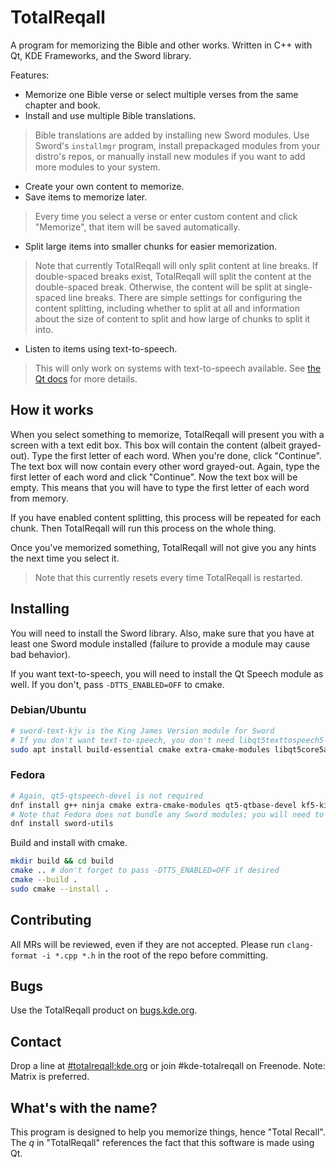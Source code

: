 # TotalReqall
A program for memorizing the Bible and other works. Written in C++ with Qt, KDE Frameworks, and the Sword library.

Features:
- Memorize one Bible verse or select multiple verses from the same chapter and book.
- Install and use multiple Bible translations.
 > Bible translations are added by installing new Sword modules. Use Sword's `installmgr` program, install prepackaged modules from your distro's repos, or manually install new modules if you want to add more modules to your system.
- Create your own content to memorize.
- Save items to memorize later.  
 > Every time you select a verse or enter custom content and click "Memorize", that item will be saved automatically.  
- Split large items into smaller chunks for easier memorization.  
 > Note that currently TotalReqall will only split content at line breaks. If double-spaced breaks exist, TotalReqall will split the content at the double-spaced break. Otherwise, the content will be split at single-spaced line breaks. There are simple settings for configuring the content splitting, including whether to split at all and information about the size of content to split and how large of chunks to split it into.
- Listen to items using text-to-speech.  
 > This will only work on systems with text-to-speech available. See [the Qt docs](https://doc.qt.io/qt-5/qtspeech-index.html) for more details.  

## How it works
When you select something to memorize, TotalReqall will present you with a screen with a text edit box. This box will contain the content (albeit grayed-out). Type the first letter of each word. When you're done, click "Continue". The text box will now contain every other word grayed-out. Again, type the first letter of each word and click "Continue". Now the text box will be empty. This means that you will have to type the first letter of each word from memory.

If you have enabled content splitting, this process will be repeated for each chunk. Then TotalReqall will run this process on the whole thing.

Once you've memorized something, TotalReqall will not give you any hints the next time you select it.  
> Note that this currently resets every time TotalReqall is restarted.

## Installing
You will need to install the Sword library. Also, make sure that you have at least one Sword module installed (failure to provide a module may cause bad behavior).

If you want text-to-speech, you will need to install the Qt Speech module as well. If you don't, pass `-DTTS_ENABLED=OFF` to cmake.

### Debian/Ubuntu
```bash
# sword-text-kjv is the King James Version module for Sword
# If you don't want text-to-speech, you don't need libqt5texttospeech5-dev
sudo apt install build-essential cmake extra-cmake-modules libqt5core5a libkf5i18n-dev libkf5xmlgui-dev libqt5texttospeech5-dev libsword-dev sword-text-kjv
```

### Fedora
```bash
# Again, qt5-qtspeech-devel is not required
dnf install g++ ninja cmake extra-cmake-modules qt5-qtbase-devel kf5-ki18n-devel kf5-kxmlgui-devel qt5-qtspeech-devel sword-devel
# Note that Fedora does not bundle any Sword modules; you will need to install them yourself. To get Sword's installmgr program, install this:
dnf install sword-utils
```

Build and install with cmake.

```bash
mkdir build && cd build
cmake .. # don't forget to pass -DTTS_ENABLED=OFF if desired
cmake --build .
sudo cmake --install .
```

## Contributing
All MRs will be reviewed, even if they are not accepted. Please run `clang-format -i *.cpp *.h` in the root of the repo before committing.

## Bugs
Use the TotalReqall product on [bugs.kde.org](https://bugs.kde.org).

## Contact
Drop a line at [#totalreqall:kde.org](https://matrix.to/#/#totalreqall:kde.org) or join #kde-totalreqall on Freenode. Note: Matrix is preferred.

## What's with the name?
This program is designed to help you memorize things, hence "Total Recall". The *q* in "TotalReqall" references the fact that this software is made using Qt.